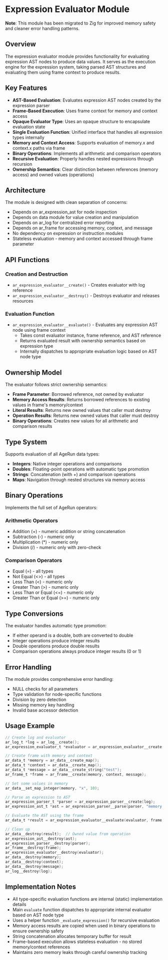 # Expression Evaluator Module

**Note**: This module has been migrated to Zig for improved memory safety and cleaner error handling patterns.

## Overview

The expression evaluator module provides functionality for evaluating expression AST nodes to produce data values. It serves as the execution engine for the expression system, taking parsed AST structures and evaluating them using frame context to produce results.

## Key Features

- **AST-Based Evaluation**: Evaluates expression AST nodes created by the expression parser
- **Frame-Based Execution**: Uses frame context for memory and context access
- **Opaque Evaluator Type**: Uses an opaque structure to encapsulate evaluation state
- **Single Evaluation Function**: Unified interface that handles all expression types internally
- **Memory and Context Access**: Supports evaluation of memory.x and context.x paths via frame
- **Binary Operations**: Implements all arithmetic and comparison operators
- **Recursive Evaluation**: Properly handles nested expressions through recursion
- **Ownership Semantics**: Clear distinction between references (memory access) and owned values (operations)

## Architecture

The module is designed with clean separation of concerns:
- Depends on ar_expression_ast for node inspection
- Depends on data module for value creation and manipulation  
- Depends on ar_log for centralized error reporting
- Depends on ar_frame for accessing memory, context, and message
- No dependency on expression or instruction modules
- Stateless evaluation - memory and context accessed through frame parameter

## API Functions

### Creation and Destruction

- `ar_expression_evaluator__create()` - Creates evaluator with log reference
- `ar_expression_evaluator__destroy()` - Destroys evaluator and releases resources

### Evaluation Function

- `ar_expression_evaluator__evaluate()` - Evaluates any expression AST node using frame context
  - Takes const evaluator instance, frame reference, and AST reference
  - Returns evaluated result with ownership semantics based on expression type
  - Internally dispatches to appropriate evaluation logic based on AST node type

## Ownership Model

The evaluator follows strict ownership semantics:
- **Frame Parameter**: Borrowed reference, not owned by evaluator
- **Memory Access Results**: Returns borrowed references to existing values in frame's memory/context
- **Literal Results**: Returns new owned values that caller must destroy
- **Operation Results**: Returns new owned values that caller must destroy
- **Binary Operations**: Creates new values for all arithmetic and comparison results

## Type System

Supports evaluation of all AgeRun data types:
- **Integers**: Native integer operations and comparisons
- **Doubles**: Floating-point operations with automatic type promotion
- **Strings**: Concatenation (with +) and comparison operations
- **Maps**: Navigation through nested structures via memory access

## Binary Operations

Implements the full set of AgeRun operators:

### Arithmetic Operators
- Addition (+) - numeric addition or string concatenation
- Subtraction (-) - numeric only
- Multiplication (*) - numeric only  
- Division (/) - numeric only with zero-check

### Comparison Operators
- Equal (=) - all types
- Not Equal (<>) - all types
- Less Than (<) - numeric only
- Greater Than (>) - numeric only
- Less Than or Equal (<=) - numeric only
- Greater Than or Equal (>=) - numeric only

## Type Conversions

The evaluator handles automatic type promotion:
- If either operand is a double, both are converted to double
- Integer operations produce integer results
- Double operations produce double results
- Comparison operations always produce integer results (0 or 1)

## Error Handling

The module provides comprehensive error handling:
- NULL checks for all parameters
- Type validation for node-specific functions
- Division by zero detection
- Missing memory key handling
- Invalid base accessor detection

## Usage Example

```c
// Create log and evaluator
ar_log_t *log = ar_log__create();
ar_expression_evaluator_t *evaluator = ar_expression_evaluator__create(log);

// Create frame with memory and context
ar_data_t *memory = ar_data__create_map();
ar_data_t *context = ar_data__create_map();
ar_data_t *message = ar_data__create_string("test");
ar_frame_t *frame = ar_frame__create(memory, context, message);

// Set some values in memory
ar_data__set_map_integer(memory, "x", 10);

// Parse an expression to AST
ar_expression_parser_t *parser = ar_expression_parser__create(log);
ar_expression_ast_t *ast = ar_expression_parser__parse(parser, "memory.x + 5");

// Evaluate the AST using the frame
ar_data_t *result = ar_expression_evaluator__evaluate(evaluator, frame, ast);

// Clean up
ar_data__destroy(result);  // Owned value from operation
ar_expression_ast__destroy(ast);
ar_expression_parser__destroy(parser);
ar_frame__destroy(frame);
ar_expression_evaluator__destroy(evaluator);
ar_data__destroy(memory);
ar_data__destroy(context);
ar_data__destroy(message);
ar_log__destroy(log);
```

## Implementation Notes

- All type-specific evaluation functions are internal (static) implementation details
- Main `evaluate` function dispatches to appropriate internal evaluator based on AST node type
- Uses a helper function `_evaluate_expression()` for recursive evaluation
- Memory access results are copied when used in binary operations to ensure ownership safety
- String concatenation allocates temporary buffer for result
- Frame-based execution allows stateless evaluation - no stored memory/context references
- Maintains zero memory leaks through careful ownership tracking
